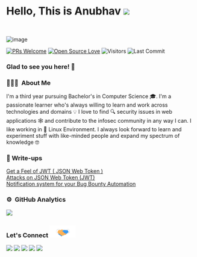 # Hello, This is Anubhav <img src="https://raw.githubusercontent.com/syedareehaquasar/syedareehaquasar/master/gifs/Hi.gif" width="30px"></h2>
<br />


![image](https://user-images.githubusercontent.com/65735854/134823562-0fc98c3a-3ded-48a4-92c7-df347e93648a.png)

[![PRs Welcome](https://img.shields.io/badge/PRs-welcome-brightgreen.svg?style=flat&logo=github)](https://github.com/anubhavsinghhacker)
[![Open Source Love](https://badges.frapsoft.com/os/v2/open-source.svg?v=103)](https://github.com/anubhavsinghhacker)
<img alt="Visitors" src="https://komarev.com/ghpvc/?username=anubhavsinghhacker&style=flat&labelColor=black&logo=github&label=PROFILE+VIEWS&color=29bf12">
<img alt="Last Commit" src="https://img.shields.io/github/last-commit/anubhavsinghhacker/anubhavsinghhacker?logo=markdown&label=LAST+UPDATE&color=29bf12&style=flat">


### Glad to see you here! 🤩 &nbsp;

### 👨🏻‍💻 &nbsp;About Me

I'm a third year pursuing Bachelor's in Computer Science :mortar_board:. I'm a passionate learner who's always willing to learn and work across technologies and domains :bulb:  I love to find :mag: security issues in web applications 🕸️ and contribute to the infosec community in any way I can. I like working in 🐧️ Linux Environment. I always look forward to learn and experiment stuff with like-minded people and expand my spectrum of knowledge 🤓

### :closed_book: Write-ups

[Get a Feel of JWT ( JSON Web Token )](https://anubhav-singh.medium.com/get-a-feel-of-jwt-json-web-token-8ee9c16ce5ce)<br>
[Attacks on JSON Web Token (JWT)](https://anubhav-singh.medium.com/attacks-on-json-web-token-jwt-278a49a1ad2e)<br>
[Notification system for your Bug Bounty Automation](https://anubhav-singh.medium.com/notification-system-for-your-bug-bounty-automation-7b13af1b7372)


### ⚙️ &nbsp;GitHub Analytics

![](https://github-readme-stats.vercel.app/api?username=anubhavsinghhacker&show_icons=true&bg_color=45,fc00ff,00dbde&title_color=fff&text_color=fff)

<h3 align="left">Let's Connect <img src="https://raw.githubusercontent.com/anubhavsinghhacker/anubhavsinghhacker/main/images/handshake.gif" height="32px"></h3>
<p align="center">
  
<a href="https://twitter.com/AnubhavSingh_"><img src="https://img.shields.io/badge/-@Anubhav Singh-1877F2?style=flat&logo=twitter&logoColor=white"/></a>
<a href="https://linkedin.com/in/anubhav-singh-hacker"><img src="https://img.shields.io/badge/-Anubhav%20Singh-0077B5?style=flat&logo=Linkedin&logoColor=white"/></a>
<a href="mailto:anubhav.infosec@gmail.com"><img src="https://img.shields.io/badge/-anubhav.infosec@gmail.com-D14836?style=flat&logo=Gmail&logoColor=white"/></a>
<a href="https://instagram.com/happy_a314"><img src="https://img.shields.io/badge/-@happy_a314-E4405F?style=flat&logo=Instagram&logoColor=white"/></a>
<a href="https://anubhav-singh.medium.com"><img src="https://img.shields.io/badge/-@anubhav.singh-1877F2?style=flat&logo=medium&logoColor=white"/></a>
  
</p>



<!-- ### 🤝🏻 &nbsp;Connect with Me -->
<!--
**anubhavsinghhacker/anubhavsinghhacker** is a ✨ _special_ ✨ repository because its `README.md` (this file) appears on your GitHub profile.

Here are some ideas to get you started:

- 🔭 I’m currently working on ...
- 🌱 I’m currently learning ...
- 👯 I’m looking to collaborate on ...
- 🤔 I’m looking for help with ...
- 💬 Ask me about ...
- 📫 How to reach me: ...
- 😄 Pronouns: ...
- ⚡ Fun fact: ...
-->

